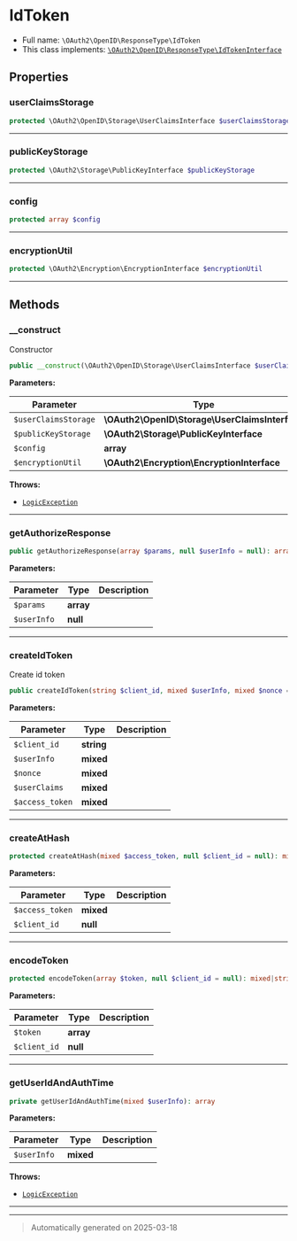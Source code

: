 
# IdToken





* Full name: `\OAuth2\OpenID\ResponseType\IdToken`
* This class implements:
[`\OAuth2\OpenID\ResponseType\IdTokenInterface`](./IdTokenInterface.md)



## Properties


### userClaimsStorage



```php
protected \OAuth2\OpenID\Storage\UserClaimsInterface $userClaimsStorage
```






***

### publicKeyStorage



```php
protected \OAuth2\Storage\PublicKeyInterface $publicKeyStorage
```






***

### config



```php
protected array $config
```






***

### encryptionUtil



```php
protected \OAuth2\Encryption\EncryptionInterface $encryptionUtil
```






***

## Methods


### __construct

Constructor

```php
public __construct(\OAuth2\OpenID\Storage\UserClaimsInterface $userClaimsStorage, \OAuth2\Storage\PublicKeyInterface $publicKeyStorage, array $config = array(), \OAuth2\Encryption\EncryptionInterface $encryptionUtil = null): mixed
```








**Parameters:**

| Parameter | Type | Description |
|-----------|------|-------------|
| `$userClaimsStorage` | **\OAuth2\OpenID\Storage\UserClaimsInterface** |  |
| `$publicKeyStorage` | **\OAuth2\Storage\PublicKeyInterface** |  |
| `$config` | **array** |  |
| `$encryptionUtil` | **\OAuth2\Encryption\EncryptionInterface** |  |




**Throws:**

- [`LogicException`](../../../LogicException.md)



***

### getAuthorizeResponse



```php
public getAuthorizeResponse(array $params, null $userInfo = null): array|mixed
```








**Parameters:**

| Parameter | Type | Description |
|-----------|------|-------------|
| `$params` | **array** |  |
| `$userInfo` | **null** |  |





***

### createIdToken

Create id token

```php
public createIdToken(string $client_id, mixed $userInfo, mixed $nonce = null, mixed $userClaims = null, mixed $access_token = null): mixed|string
```








**Parameters:**

| Parameter | Type | Description |
|-----------|------|-------------|
| `$client_id` | **string** |  |
| `$userInfo` | **mixed** |  |
| `$nonce` | **mixed** |  |
| `$userClaims` | **mixed** |  |
| `$access_token` | **mixed** |  |





***

### createAtHash



```php
protected createAtHash(mixed $access_token, null $client_id = null): mixed|string
```








**Parameters:**

| Parameter | Type | Description |
|-----------|------|-------------|
| `$access_token` | **mixed** |  |
| `$client_id` | **null** |  |





***

### encodeToken



```php
protected encodeToken(array $token, null $client_id = null): mixed|string
```








**Parameters:**

| Parameter | Type | Description |
|-----------|------|-------------|
| `$token` | **array** |  |
| `$client_id` | **null** |  |





***

### getUserIdAndAuthTime



```php
private getUserIdAndAuthTime(mixed $userInfo): array
```








**Parameters:**

| Parameter | Type | Description |
|-----------|------|-------------|
| `$userInfo` | **mixed** |  |




**Throws:**

- [`LogicException`](../../../LogicException.md)



***


***
> Automatically generated on 2025-03-18
